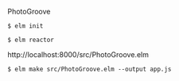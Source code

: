 PhotoGroove

```
$ elm init
```

```
$ elm reactor
```

http://localhost:8000/src/PhotoGroove.elm

```
$ elm make src/PhotoGroove.elm --output app.js
```

